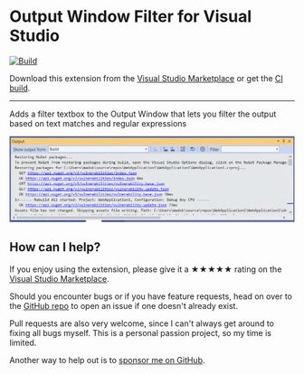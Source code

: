 [marketplace]: https://marketplace.visualstudio.com/items?itemName=MadsKristensen.OutputWindowFilter
[vsixgallery]: https://www.vsixgallery.com/extension/OutputWindowFilter.daaf649c-5187-405c-bff8-e0dd79f30573/
[repo]:https://github.com/madskristensen/OutputWindowFilter

# Output Window Filter for Visual Studio

[![Build](https://github.com/madskristensen/ScrollTabs/actions/workflows/build.yaml/badge.svg)](https://github.com/madskristensen/ScrollTabs/actions/workflows/build.yaml)

Download this extension from the [Visual Studio Marketplace][marketplace]
or get the [CI build][vsixgallery].

--------------------------------------

Adds a filter textbox to the Output Window that lets you filter the output based on text matches and regular expressions

![screenshot](art/screenshot.gif)

## How can I help?
If you enjoy using the extension, please give it a ★★★★★ rating on the [Visual Studio Marketplace][marketplace].

Should you encounter bugs or if you have feature requests, head on over to the [GitHub repo][repo] to open an issue if one doesn't already exist.

Pull requests are also very welcome, since I can't always get around to fixing all bugs myself. This is a personal passion project, so my time is limited.

Another way to help out is to [sponsor me on GitHub](https://github.com/sponsors/madskristensen).
